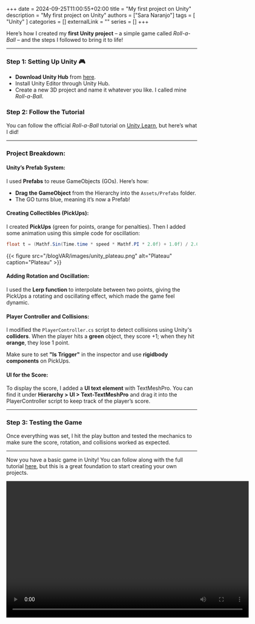 +++ 
date = 2024-09-25T11:00:55+02:00
title = "My first project on Unity"
description = "My first project on Unity"
authors = ["Sara Naranjo"]
tags = [
    "Unity"
    ]
categories = []
externalLink = ""
series = []
+++

Here’s how I created my **first Unity project** – a simple game called *Roll-a-Ball* – and the steps I followed to bring it to life!

---

### Step 1: Setting Up Unity 🎮
- **Download Unity Hub** from [here](https://unity.com/download).
- Install Unity Editor through Unity Hub.
- Create a new 3D project and name it whatever you like. I called mine *Roll-a-Ball*.

### Step 2: Follow the Tutorial
You can follow the official *Roll-a-Ball* tutorial on [Unity Learn](https://learn.unity.com/project/roll-a-ball), but here’s what I did!

---

### Project Breakdown:

#### **Unity’s Prefab System:**
I used **Prefabs** to reuse GameObjects (GOs). Here’s how:
- **Drag the GameObject** from the Hierarchy into the `Assets/Prefabs` folder.
- The GO turns blue, meaning it’s now a Prefab!

#### **Creating Collectibles (PickUps):**
I created **PickUps** (green for points, orange for penalties). Then I added some animation using this simple code for oscillation:
```csharp
float t = (Mathf.Sin(Time.time * speed * Mathf.PI * 2.0f) + 1.0f) / 2.0f;
```
{{< figure src="/blogVAR/images/unity_plateau.png" alt="Plateau" caption="Plateau" >}}

#### **Adding Rotation and Oscillation:**
I used the **Lerp function** to interpolate between two points, giving the PickUps a rotating and oscillating effect, which made the game feel dynamic.

#### **Player Controller and Collisions:**
I modified the `PlayerController.cs` script to detect collisions using Unity's **colliders**. When the player hits a **green** object, they score +1; when they hit **orange**, they lose 1 point.

Make sure to set **"Is Trigger"** in the inspector and use **rigidbody components** on PickUps.

#### **UI for the Score:**
To display the score, I added a **UI text element** with TextMeshPro. You can find it under **Hierarchy > UI > Text-TextMeshPro** and drag it into the PlayerController script to keep track of the player’s score.

---

### Step 3: Testing the Game
Once everything was set, I hit the play button and tested the mechanics to make sure the score, rotation, and collisions worked as expected.

---

Now you have a basic game in Unity! You can follow along with the full tutorial [here](https://learn.unity.com/project/roll-a-ball), but this is a great foundation to start creating your own projects.

<video width="640" height="360" controls>
  <source src="/blogVAR/videos/unity_game_mobile.MOV" type="video/MOV">
  Your browser does not support the video tag.
</video>
